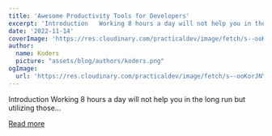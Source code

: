 ```yaml
---
title: 'Awesome Productivity Tools for Developers'
excerpt: 'Introduction   Working 8 hours a day will not help you in the long run but utilizing those...'
date: '2022-11-14'
coverImage: 'https://res.cloudinary.com/practicaldev/image/fetch/s--ooKorJNY--/c_imagga_scale,f_auto,fl_progressive,h_420,q_auto,w_1000/https://dev-to-uploads.s3.amazonaws.com/uploads/articles/9ljk8ccy4wjaef4uda4j.png'
author:
  name: Koders
  picture: "assets/blog/authors/koders.png"
ogImage:
  url: 'https://res.cloudinary.com/practicaldev/image/fetch/s--ooKorJNY--/c_imagga_scale,f_auto,fl_progressive,h_420,q_auto,w_1000/https://dev-to-uploads.s3.amazonaws.com/uploads/articles/9ljk8ccy4wjaef4uda4j.png'
---
```


Introduction   Working 8 hours a day will not help you in the long run but utilizing those...

[Read more](https://dev.to/surajondev/awesome-productivity-tools-for-developers-40lj)
